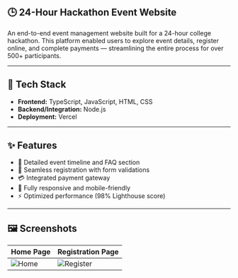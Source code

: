## 🕒 24-Hour Hackathon Event Website

An end-to-end event management website built for a 24-hour college hackathon. This platform enabled users to explore event details, register online, and complete payments — streamlining the entire process for over 500+ participants.


---

## 🔧 Tech Stack

- **Frontend:** TypeScript, JavaScript, HTML, CSS
- **Backend/Integration:** Node.js
- **Deployment:** Vercel

---

## ✨ Features

- 📅 Detailed event timeline and FAQ section  
- 📝 Seamless registration with form validations  
- 💳 Integrated payment gateway  
- 📱 Fully responsive and mobile-friendly  
- ⚡ Optimized performance (98% Lighthouse score)

---

## 🖼️ Screenshots

| Home Page | Registration Page |
|----------|-------------------|
| ![Home](https://res.cloudinary.com/dvjaetujh/image/upload/v1751650321/Screenshot_2025-07-04_230013_z52itp.png) | ![Register](https://res.cloudinary.com/dvjaetujh/image/upload/v1751650322/Screenshot_2025-07-04_230043_nfvk7e.png)
